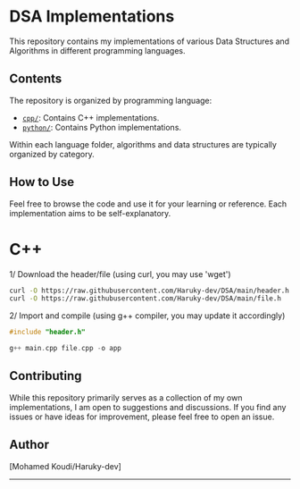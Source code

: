 # DSA Implementations

This repository contains my implementations of various Data Structures and Algorithms in different programming languages.

## Contents

The repository is organized by programming language:

-   [`cpp/`](./cpp/): Contains C++ implementations.
-   [`python/`](./python/): Contains Python implementations.

Within each language folder, algorithms and data structures are typically organized by category.

## How to Use

Feel free to browse the code and use it for your learning or reference. Each implementation aims to be self-explanatory.
# C++
1/ Download the header/file (using curl, you may use 'wget')
```bash
curl -O https://raw.githubusercontent.com/Haruky-dev/DSA/main/header.h
curl -O https://raw.githubusercontent.com/Haruky-dev/DSA/main/file.h
```
2/ Import and compile (using g++ compiler, you may update it accordingly)
```C++
#include "header.h"

g++ main.cpp file.cpp -o app
```



## Contributing

While this repository primarily serves as a collection of my own implementations, I am open to suggestions and discussions. If you find any issues or have ideas for improvement, please feel free to open an issue.

## Author

[Mohamed Koudi/Haruky-dev]

---
